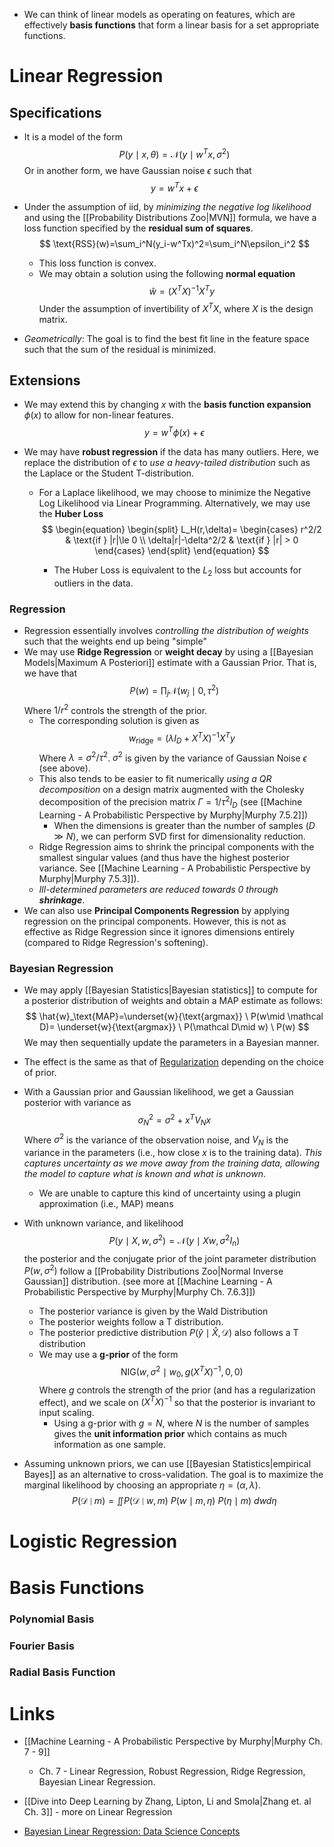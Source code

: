 * We can think of linear models as operating on features, which are effectively **basis functions** that form a linear basis for a set appropriate functions.
# Linear Regression
## Specifications
* It is a model of the form 
  $$
  P(y\mid x,\theta)=\mathcal{N}(y\mid w^Tx,\sigma^2)
  $$
  Or in another form, we have Gaussian noise $\epsilon$ such that 
  $$
  y=w^Tx+\epsilon
  $$
  
* Under the assumption of iid, by *minimizing the negative log likelihood* and using the [[Probability Distributions Zoo|MVN]] formula, we have a loss function specified by the **residual sum of squares**. 
  $$
  \text{RSS}(w)=\sum_i^N(y_i-w^Tx)^2=\sum_i^N\epsilon_i^2
  $$
  
	* This loss function is convex.
	* We may obtain a solution using the following **normal equation** 
	  $$
	  \hat w=(X^TX)^{-1}X^T y
	  $$
	  Under the assumption of invertibility of $X^TX$, where $X$ is the design matrix.
* *Geometrically*: The goal is to find the best fit line in the feature space such that the sum of the residual is minimized.
## Extensions
* We may extend this by changing $x$ with the **basis function expansion** $\phi(x)$ to allow for non-linear features.  
  $$
  y=w^T\phi(x)+\epsilon
  $$
  
* We may have **robust regression** if the data has many outliers. Here, we replace the distribution of $\epsilon$ to *use a heavy-tailed distribution* such as the Laplace or the Student T-distribution.
	* For a Laplace likelihood, we may choose to minimize the Negative Log Likelihood via Linear Programming. Alternatively, we may use the **Huber Loss** 
	  $$
	  \begin{equation}
	  \begin{split}
	  L_H(r,\delta)= \begin{cases}
	  r^2/2 & \text{if } |r|\le 0 \\
	  \delta|r|-\delta^2/2 & \text{if } |r| > 0
	  \end{cases}
	  \end{split}
	  \end{equation}
	  $$
	  
		* The Huber Loss is equivalent to the $L_2$ loss but accounts for outliers in the data.
### Regression
* Regression essentially involves *controlling the distribution of weights* such that the weights end up being "simple" 
* We may use **Ridge Regression** or **weight decay** by using a [[Bayesian Models|Maximum A Posteriori]] estimate with a Gaussian Prior. That is, we have that 
  $$
  P(w)=\prod_j\mathcal{N}(w_j\mid 0,\tau^2)
  $$
  Where $1/r^2$ controls the strength of the prior.
	* The corresponding solution is given as 
	  $$
	  w_\text{ridge}=(\lambda I_D +X^TX)^{-1}X^Ty
	  $$
	  Where $\lambda = \sigma^2/\tau^2$. $\sigma^2$ is given by the variance of Gaussian Noise $\epsilon$ (see above). 
	* This also tends to be easier to fit numerically *using a QR decomposition* on a design matrix augmented with the Cholesky decomposition of the precision matrix $\Gamma = 1/\tau^2 I_D$ (see [[Machine Learning - A Probabilistic Perspective by Murphy|Murphy 7.5.2]])
		* When the dimensions is greater than the number of samples ($D\gg N$), we can perform SVD first for dimensionality reduction.
	* Ridge Regression aims to shrink the principal components with the smallest singular values (and thus have the highest posterior variance. See [[Machine Learning - A Probabilistic Perspective by Murphy|Murphy 7.5.3]]). 
	* *Ill-determined parameters are reduced towards $0$ through **shrinkage***. 
* We can also use **Principal Components Regression** by applying regression on the principal components. However, this is not as effective as Ridge Regression since it ignores dimensions entirely (compared to Ridge Regression's softening).
### Bayesian Regression
* We may apply [[Bayesian Statistics|Bayesian statistics]] to compute for a posterior distribution of weights and obtain a MAP estimate as follows:
  $$
  \hat{w}_\text{MAP}=\underset{w}{\text{argmax}}  \ P(w\mid \mathcal D)= \underset{w}{\text{argmax}} \ P(\mathcal D\mid w)  \ P(w)
  $$
  We may then sequentially update the parameters in a Bayesian manner. 

* The effect is the same as that of [Regularization](https://www.youtube.com/watch?v=Z6HGJMUakmc) depending on the choice of prior.
* With a Gaussian prior and Gaussian likelihood, we get a Gaussian posterior with variance as
  $$
  \sigma^2_N = \sigma^2+x^TV_Nx
  $$
  Where $\sigma^2$ is the variance of the observation noise, and $V_N$ is the variance in the parameters (i.e., how close $x$ is to the training data). *This captures uncertainty as we move away from the training data, allowing the model to capture what is known and what is unknown*.
	* We are unable to capture this kind of uncertainty using a plugin approximation (i.e., MAP) means 

* With unknown variance, and likelihood 
  $$
  P(y\mid X, w,\sigma^2)=\mathcal N (y\mid Xw,\sigma^2I_n)
  $$
  the posterior and the conjugate prior of the joint parameter distribution $P(w,\sigma^2)$ follow a [[Probability Distributions Zoo|Normal Inverse Gaussian]] distribution. (see more at [[Machine Learning - A Probabilistic Perspective by Murphy|Murphy Ch. 7.6.3]]) 
	* The posterior variance is given by the Wald Distribution
	* The posterior weights follow a T distribution.
	* The posterior predictive distribution $P(\hat y \mid \hat X, \mathcal{D})$ also follows a T distribution
	* We may use a **g-prior** of the form
	  $$
	  \text{NIG}(w,\sigma^2\mid w_0,g(X^TX)^{-1}, 0,0)
	  $$
	  Where $g$ controls the strength of the prior (and has a regularization effect), and we scale on $(X^TX)^{-1}$ so that the posterior is invariant to input scaling.
		* Using a g-prior with $g=N$, where $N$ is the number of samples gives the **unit information prior** which contains as much information as one sample.

* Assuming unknown priors, we can use [[Bayesian Statistics|empirical Bayes]] as an alternative to cross-validation. The goal is to maximize the marginal likelihood by choosing an appropriate $\eta=(\alpha,\lambda)$. 
  $$
  P(\mathcal{D}\mid m) = \iint P(\mathcal D\mid w,m) \ P(w\mid m,\eta) \ P(\eta\mid m) \ dw d\eta
  $$

# Logistic Regression


# Basis Functions
### Polynomial Basis
### Fourier Basis
### Radial Basis Function

# Links
* [[Machine Learning - A Probabilistic Perspective by Murphy|Murphy Ch. 7 - 9]]
	* Ch. 7 - Linear Regression, Robust Regression, Ridge Regression, Bayesian Linear Regression.
* [[Dive into Deep Learning by Zhang, Lipton, Li and Smola|Zhang et. al Ch. 3]] - more on Linear Regression

* [Bayesian Linear Regression: Data Science Concepts](https://www.youtube.com/watch?v=Z6HGJMUakmc)